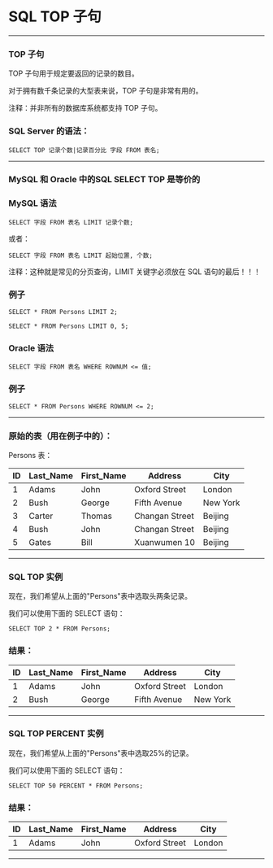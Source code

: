 # SQL TOP 子句

---
### TOP 子句

TOP 子句用于规定要返回的记录的数目。

对于拥有数千条记录的大型表来说，TOP 子句是非常有用的。

注释：并非所有的数据库系统都支持 TOP 子句。

### SQL Server 的语法：

```
SELECT TOP 记录个数|记录百分比 字段 FROM 表名;
```

---
### MySQL 和 Oracle 中的SQL SELECT TOP 是等价的

### MySQL 语法

```
SELECT 字段 FROM 表名 LIMIT 记录个数;
```

或者：

```
SELECT 字段 FROM 表名 LIMIT 起始位置, 个数;
```

注释：这种就是常见的分页查询，LIMIT 关键字必须放在 SQL 语句的最后！！！

### 例子

```
SELECT * FROM Persons LIMIT 2;
```

```
SELECT * FROM Persons LIMIT 0, 5;
```

### Oracle 语法

```
SELECT 字段 FROM 表名 WHERE ROWNUM <= 值;
```

### 例子

```
SELECT * FROM Persons WHERE ROWNUM <= 2;
```

---
### 原始的表（用在例子中的）：

Persons 表：

ID | Last_Name | First_Name | Address        | City
---|-----------|------------|----------------|---------
1  | Adams     | John       | Oxford Street  | London
2  | Bush      | George     | Fifth Avenue   | New York
3  | Carter    | Thomas     | Changan Street | Beijing
4  | Bush      | John       | Changan Street | Beijing
5  | Gates     | Bill       | Xuanwumen 10   | Beijing

---
### SQL TOP 实例

现在，我们希望从上面的"Persons"表中选取头两条记录。

我们可以使用下面的 SELECT 语句：

```
SELECT TOP 2 * FROM Persons;
```

### 结果：

ID | Last_Name | First_Name | Address        | City
---|-----------|------------|----------------|---------
1  | Adams     | John       | Oxford Street  | London
2  | Bush      | George     | Fifth Avenue   | New York

---
### SQL TOP PERCENT 实例

现在，我们希望从上面的"Persons"表中选取25%的记录。

我们可以使用下面的 SELECT 语句：

```
SELECT TOP 50 PERCENT * FROM Persons;
```

### 结果：

ID | Last_Name | First_Name | Address        | City
---|-----------|------------|----------------|---------
1  | Adams     | John       | Oxford Street  | London

---

